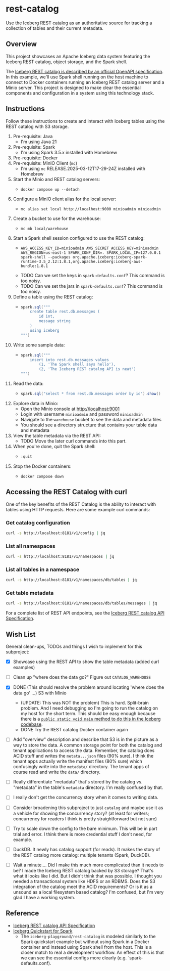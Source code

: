# rest-catalog

Use the Iceberg REST catalog as an authoritative source for tracking a collection of tables and their current metadata.


## Overview

This project showcases an Apache Iceberg data system featuring the Iceberg REST catalog, object storage, and the Spark
shell.

The [Iceberg REST catalog is described by an official OpenAPI specification](rest-spec). In this example, we'll use Spark
shell running on the host machine to connect to Docker containers running an Iceberg REST catalog server and a Minio
server. This project is designed to make clear the essential components and configuration in a system using this
technology stack.


## Instructions

Follow these instructions to create and interact with Iceberg tables using the REST catalog with S3 storage.

1. Pre-requisite: Java
    * I'm using Java 21
2. Pre-requisite: Spark
    * I'm using Spark 3.5.x installed with Homebrew
3. Pre-requisite: Docker
4. Pre-requisite: MinIO Client (`mc`)
    * I'm using `mc` RELEASE.2025-03-12T17-29-24Z installed with Homebrew
5. Start the Minio and REST catalog servers:
    * ```shell
      docker compose up --detach
      ```
6. Configure a MinIO client alias for the local server:
    * ```shell
      mc alias set local http://localhost:9000 minioadmin minioadmin
      ```
7. Create a bucket to use for the warehouse:
    * ```shell
      mc mb local/warehouse
      ```
8. Start a Spark shell session configured to use the REST catalog:
    * ```shell
      AWS_ACCESS_KEY_ID=minioadmin AWS_SECRET_ACCESS_KEY=minioadmin AWS_REGION=us-east-1 SPARK_CONF_DIR=. SPARK_LOCAL_IP=127.0.0.1 spark-shell --packages org.apache.iceberg:iceberg-spark-runtime-3.5_2.12:1.8.1,org.apache.iceberg:iceberg-aws-bundle:1.8.1
      ```
    * TODO Can we set the keys in `spark-defaults.conf`? This command is too noisy.
    * TODO Can we set the jars in `spark-defaults.conf`? This command is too noisy.
9. Define a table using the REST catalog:
    * ```scala
      spark.sql("""
          create table rest.db.messages (
              id int,
              message string
          )
          using iceberg
      """)
      ```
10. Write some sample data:
     * ```scala
       spark.sql("""
           insert into rest.db.messages values
               (1, 'The Spark shell says hello'),
               (2, 'The Iceberg REST catalog API is neat')
       """)
       ```
11. Read the data:
     * ```scala
       spark.sql("select * from rest.db.messages order by id").show()
       ```
12. Explore data in Minio:
    * Open the Minio console at [http://localhost:9001](http://localhost:9001)
    * Login with username `minioadmin` and password `minioadmin`
    * Navigate to the `warehouse` bucket to see the data and metadata files
    * You should see a directory structure that contains your table data and metadata
13. View the table metadata via the REST API:
    * TODO Move the later curl commands into this part.
14. When you're done, quit the Spark shell:
    * ```scala
      :quit
      ```
15. Stop the Docker containers:
    * ```shell
      docker compose down
      ```


## Accessing the REST Catalog with curl

One of the key benefits of the REST Catalog is the ability to interact with tables using HTTP requests. Here are some example curl commands:


### Get catalog configuration
```bash
curl -s http://localhost:8181/v1/config | jq
```


### List all namespaces
```bash
curl -s http://localhost:8181/v1/namespaces | jq
```


### List all tables in a namespace
```bash
curl -s http://localhost:8181/v1/namespaces/db/tables | jq
```


### Get table metadata
```bash
curl -s http://localhost:8181/v1/namespaces/db/tables/messages | jq
```

For a complete list of REST API endpoints, see the [Iceberg REST catalog API Specification][rest-spec].


## Wish List

General clean-ups, TODOs and things I wish to implement for this subproject:

* [x] Showcase using the REST API to show the table metadata (added curl examples)
* [ ] Clean up "where does the data go?" Figure out `CATALOG_WAREHOUSE`
* [x] DONE (This should resolve the problem around locating 'where does the data go' ...) S3 with Minio
   * (UPDATE: This was NOT the problem) This is hard. Split-brain problem. And I need debugging so I'm going to run the catalog on my host for the short
     term. This should be easy enough because there is a [`public static void main` method to do this in the Iceberg
     codebase](https://github.com/apache/iceberg/blob/fcea78fc3571063fa172edd96be00b1fab0ba68e/open-api/src/testFixtures/java/org/apache/iceberg/rest/RESTCatalogServer.java#L129).
   * DONE Try the REST catalog Docker container again
* [ ] Add "overview" description and describe that S3 is in the picture as a way to store the data. A common storage
  point for both the catalog and tenant applications to access the data. Remember, the catalog does ACID stuff and
  writes the `metata...json` files (90% sure). I think the tenant apps actually write the manifest files (80% sure)
  which confusingly write into the `metadata/` directory. The tenant apps of course read and write the `data/`
  directory.
* [ ] Really differentiate "metadata" that's stored by the catalog vs. "metadata" in the table's `metadata` directory.
  I'm really confused by that.
* [ ] I really don't get the concurrency story when it comes to writing data. 
* [ ] Consider broadening this subproject to just `catalog` and maybe use it as a vehicle for showing the concurrency
  story? (at least for writers; concurrency for readers I think is pretty straightforward but not sure)
* [ ] Try to scale down the config to the bare minimum. This will be in part trial and error. I think there is more
  credential stuff I don't need, for example.
* [ ] DuckDB. It newly has catalog support (for reads). It makes the story of the REST catalog more catalog: multiple
  tenants (Spark, DuckDB).
* [ ] Wait a minute.... Did I make this much more complicated than it needs to be? I made the Iceberg REST catalog
  backed by S3 storage? That's what it looks like I did. But I didn't think that was possible. I thought you needed a
  transactional system like HDFS or an RDBMS. Does the S3 integration of the catalog meet the ACID requirements? Or is
  it as a unsound as a local filesystem based catalog? I'm confused, but I'm very glad I have a working system.


## Reference

* [Iceberg REST catalog API Specification][rest-spec]
* [Iceberg Quickstart for Spark][quickstart]
  * The `iceberg-playground/rest-catalog` is modeled similarly to the Spark quickstart example but without using Spark
    in a Docker container and instead using Spark shell from the host. This is a closer match to real a development
    workflow. An effect of this is that we can see the essential configs more clearly (e.g. `spark-defaults.conf). 


[rest-spec]: https://github.com/apache/iceberg/blob/master/open-api/rest-catalog-open-api.yaml
[quickstart]: https://iceberg.apache.org/spark-quickstart
